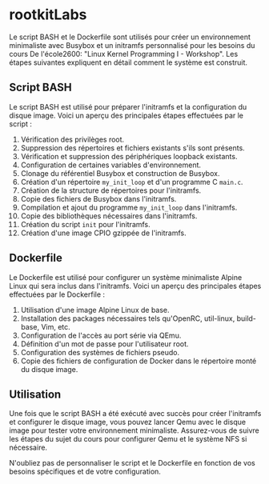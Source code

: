 # rootkitLabs

Le script BASH et le Dockerfile sont utilisés pour créer un environnement minimaliste avec Busybox et un initramfs personnalisé pour les besoins du cours De l'école2600: "Linux Kernel Programming I - Workshop". Les étapes suivantes expliquent en détail comment le système est construit.

## Script BASH

Le script BASH est utilisé pour préparer l'initramfs et la configuration du disque image. Voici un aperçu des principales étapes effectuées par le script :

1. Vérification des privilèges root.
2. Suppression des répertoires et fichiers existants s'ils sont présents.
3. Vérification et suppression des périphériques loopback existants.
4. Configuration de certaines variables d'environnement.
5. Clonage du référentiel Busybox et construction de Busybox.
6. Création d'un répertoire `my_init_loop` et d'un programme C `main.c`.
7. Création de la structure de répertoires pour l'initramfs.
8. Copie des fichiers de Busybox dans l'initramfs.
9. Compilation et ajout du programme `my_init_loop` dans l'initramfs.
10. Copie des bibliothèques nécessaires dans l'initramfs.
11. Création du script `init` pour l'initramfs.
12. Création d'une image CPIO gzippée de l'initramfs.

## Dockerfile

Le Dockerfile est utilisé pour configurer un système minimaliste Alpine Linux qui sera inclus dans l'initramfs. Voici un aperçu des principales étapes effectuées par le Dockerfile :

1. Utilisation d'une image Alpine Linux de base.
2. Installation des packages nécessaires tels qu'OpenRC, util-linux, build-base, Vim, etc.
3. Configuration de l'accès au port série via QEmu.
4. Définition d'un mot de passe pour l'utilisateur root.
5. Configuration des systèmes de fichiers pseudo.
6. Copie des fichiers de configuration de Docker dans le répertoire monté du disque image.

## Utilisation

Une fois que le script BASH a été exécuté avec succès pour créer l'initramfs et configurer le disque image, vous pouvez lancer Qemu avec le disque image pour tester votre environnement minimaliste. Assurez-vous de suivre les étapes du sujet du cours pour configurer Qemu et le système NFS si nécessaire.

N'oubliez pas de personnaliser le script et le Dockerfile en fonction de vos besoins spécifiques et de votre configuration.
